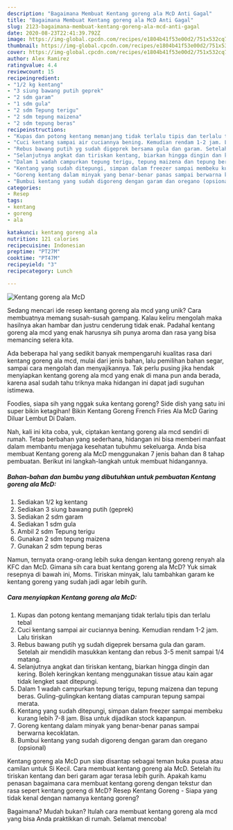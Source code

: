 ```yaml
---
description: "Bagaimana Membuat Kentang goreng ala McD Anti Gagal"
title: "Bagaimana Membuat Kentang goreng ala McD Anti Gagal"
slug: 2123-bagaimana-membuat-kentang-goreng-ala-mcd-anti-gagal
date: 2020-08-23T22:41:39.792Z
image: https://img-global.cpcdn.com/recipes/e1804b41f53e00d2/751x532cq70/kentang-goreng-ala-mcd-foto-resep-utama.jpg
thumbnail: https://img-global.cpcdn.com/recipes/e1804b41f53e00d2/751x532cq70/kentang-goreng-ala-mcd-foto-resep-utama.jpg
cover: https://img-global.cpcdn.com/recipes/e1804b41f53e00d2/751x532cq70/kentang-goreng-ala-mcd-foto-resep-utama.jpg
author: Alex Ramirez
ratingvalue: 4.4
reviewcount: 15
recipeingredient:
- "1/2 kg kentang"
- "3 siung bawang putih geprek"
- "2 sdm garam"
- "1 sdm gula"
- "2 sdm Tepung terigu"
- "2 sdm tepung maizena"
- "2 sdm tepung beras"
recipeinstructions:
- "Kupas dan potong kentang memanjang tidak terlalu tipis dan terlalu tebal"
- "Cuci kentang sampai air cuciannya bening. Kemudian rendam 1-2 jam. Lalu tiriskan"
- "Rebus bawang putih yg sudah digeprek bersama gula dan garam. Setelah air mendidih masukkan kentang dan rebus 3-5 menit sampai 1/4 matang."
- "Selanjutnya angkat dan tiriskan kentang, biarkan hingga dingin dan kering. Boleh keringkan kentang menggunakan tissue atau kain agar tidak lengket saat ditepungi."
- "Dalam 1 wadah campurkan tepung terigu, tepung maizena dan tepung beras. Guling-gulingkan kentang diatas campuran tepung sampai merata."
- "Kentang yang sudah ditepungi, simpan dalam freezer sampai membeku kurang lebih 7-8 jam. Bisa untuk dijadikan stock kapanpun."
- "Goreng kentang dalam minyak yang benar-benar panas sampai berwarna kecoklatan."
- "Bumbui kentang yang sudah digoreng dengan garam dan oregano (opsional)"
categories:
- Resep
tags:
- kentang
- goreng
- ala

katakunci: kentang goreng ala 
nutrition: 121 calories
recipecuisine: Indonesian
preptime: "PT27M"
cooktime: "PT47M"
recipeyield: "3"
recipecategory: Lunch

---
```



![Kentang goreng ala McD](https://img-global.cpcdn.com/recipes/e1804b41f53e00d2/751x532cq70/kentang-goreng-ala-mcd-foto-resep-utama.jpg)

Sedang mencari ide resep kentang goreng ala mcd yang unik? Cara membuatnya memang susah-susah gampang. Kalau keliru mengolah maka hasilnya akan hambar dan justru cenderung tidak enak. Padahal kentang goreng ala mcd yang enak harusnya sih punya aroma dan rasa yang bisa memancing selera kita.

Ada beberapa hal yang sedikit banyak mempengaruhi kualitas rasa dari kentang goreng ala mcd, mulai dari jenis bahan, lalu pemilihan bahan segar, sampai cara mengolah dan menyajikannya. Tak perlu pusing jika hendak menyiapkan kentang goreng ala mcd yang enak di mana pun anda berada, karena asal sudah tahu triknya maka hidangan ini dapat jadi suguhan istimewa.

Foodies, siapa sih yang nggak suka kentang goreng? Side dish yang satu ini super bikin ketagihan! Bikin Kentang Goreng French Fries Ala McD Garing Diluar Lembut Di Dalam.


Nah, kali ini kita coba, yuk, ciptakan kentang goreng ala mcd sendiri di rumah. Tetap berbahan yang sederhana, hidangan ini bisa memberi manfaat dalam membantu menjaga kesehatan tubuhmu sekeluarga. Anda bisa membuat Kentang goreng ala McD menggunakan 7 jenis bahan dan 8 tahap pembuatan. Berikut ini langkah-langkah untuk membuat hidangannya.

<!--inarticleads1-->

##### Bahan-bahan dan bumbu yang dibutuhkan untuk pembuatan Kentang goreng ala McD:

1. Sediakan 1/2 kg kentang
1. Sediakan 3 siung bawang putih (geprek)
1. Sediakan 2 sdm garam
1. Sediakan 1 sdm gula
1. Ambil 2 sdm Tepung terigu
1. Gunakan 2 sdm tepung maizena
1. Gunakan 2 sdm tepung beras


Namun, ternyata orang-orang lebih suka dengan kentang goreng renyah ala KFC dan McD. Gimana sih cara buat kentang goreng ala McD? Yuk simak resepnya di bawah ini, Moms. Tiriskan minyak, lalu tambahkan garam ke kentang goreng yang sudah jadi agar lebih gurih. 

<!--inarticleads2-->

##### Cara menyiapkan Kentang goreng ala McD:

1. Kupas dan potong kentang memanjang tidak terlalu tipis dan terlalu tebal
1. Cuci kentang sampai air cuciannya bening. Kemudian rendam 1-2 jam. Lalu tiriskan
1. Rebus bawang putih yg sudah digeprek bersama gula dan garam. Setelah air mendidih masukkan kentang dan rebus 3-5 menit sampai 1/4 matang.
1. Selanjutnya angkat dan tiriskan kentang, biarkan hingga dingin dan kering. Boleh keringkan kentang menggunakan tissue atau kain agar tidak lengket saat ditepungi.
1. Dalam 1 wadah campurkan tepung terigu, tepung maizena dan tepung beras. Guling-gulingkan kentang diatas campuran tepung sampai merata.
1. Kentang yang sudah ditepungi, simpan dalam freezer sampai membeku kurang lebih 7-8 jam. Bisa untuk dijadikan stock kapanpun.
1. Goreng kentang dalam minyak yang benar-benar panas sampai berwarna kecoklatan.
1. Bumbui kentang yang sudah digoreng dengan garam dan oregano (opsional)


Kentang goreng ala McD pun siap disantap sebagai teman buka puasa atau camilan untuk Si Kecil. Cara membuat kentang goreng ala McD. Setelah itu tiriskan kentang dan beri garam agar terasa lebih gurih. Apakah kamu penasan bagaimana cara membuat kentang goreng dengan tekstur dan rasa sepert kentang goreng di McD? Resep Kentang Goreng - Siapa yang tidak kenal dengan namanya kentang goreng? 

Bagaimana? Mudah bukan? Itulah cara membuat kentang goreng ala mcd yang bisa Anda praktikkan di rumah. Selamat mencoba!
